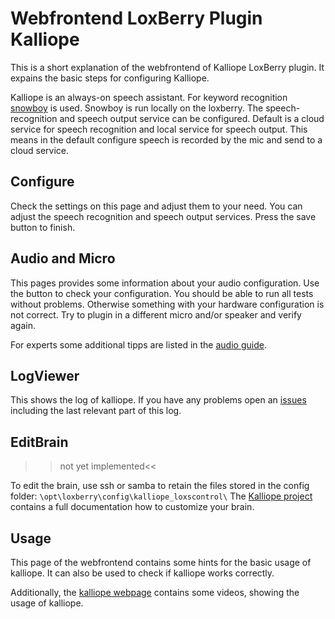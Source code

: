 # Webfrontend LoxBerry Plugin Kalliope

This is a short explanation of the webfrontend of Kalliope LoxBerry plugin. It expains the basic steps for configuring Kalliope.

Kalliope is an always-on speech assistant. For keyword recognition [snowboy](snowboy.kitt.ai) is used. Snowboy is run locally on the loxberry. 
The speech-recognition and speech output service can be configured. Default is a cloud service for speech recognition and local service for speech output. This means in the default configure speech is recorded by the mic and send to a cloud service. 

## Configure

Check the settings on this page and adjust them to your need. You can adjust the speech recognition and speech output services.
Press the save button to finish.

## Audio and Micro

This pages provides some information about your audio configuration. Use the button to check your configuration. 
You should be able to run all tests without problems. Otherwise something with your hardware configuration is not correct. Try to plugin in a different micro and/or speaker and verify again.

For experts some additional tipps are listed in the [audio guide](AUDIO.md).


## LogViewer

This shows the log of kalliope. If you have any problems open an [issues](../../issues) including the last relevant part of this log.

## EditBrain

>>not yet implemented<< 

To edit the brain, use ssh or samba to retain the files stored in the config folder:
`
\opt\loxberry\config\kalliope_loxscontrol\
`
The [Kalliope project](https://github.com/kalliope-project/kalliope/blob/master/Docs/brain.md) contains a full documentation how to customize your brain.
 

## Usage

This page of the webfrontend contains some hints for the basic usage of kalliope. It can also be used to check if kalliope works correctly.

 
Additionally, the [kalliope webpage](https://kalliope-project.github.io/) contains some videos, showing the usage of kalliope. 




